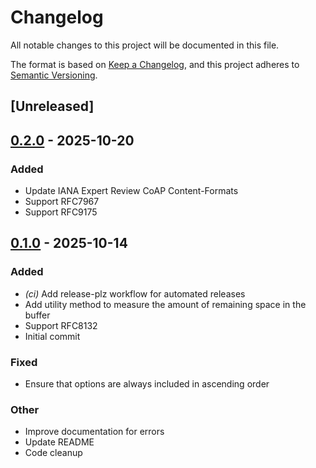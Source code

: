 # Changelog

All notable changes to this project will be documented in this file.

The format is based on [Keep a Changelog](https://keepachangelog.com/en/1.0.0/),
and this project adheres to [Semantic Versioning](https://semver.org/spec/v2.0.0.html).

## [Unreleased]

## [0.2.0](https://github.com/jack-weilage/minicoap/compare/v0.1.0...v0.2.0) - 2025-10-20

### Added

- Update IANA Expert Review CoAP Content-Formats
- Support RFC7967
- Support RFC9175

## [0.1.0](https://github.com/jack-weilage/minicoap/releases/tag/v0.1.0) - 2025-10-14

### Added

- *(ci)* Add release-plz workflow for automated releases
- Add utility method to measure the amount of remaining space in the buffer
- Support RFC8132
- Initial commit

### Fixed

- Ensure that options are always included in ascending order

### Other

- Improve documentation for errors
- Update README
- Code cleanup
